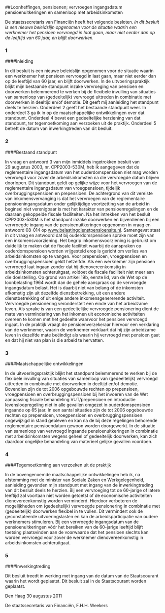 <meta http-equiv='Content-Type' content='text/html; charset=utf-8' />

##Loonheffingen, pensioenen; vervroegen ingangsdatum pensioenuitkeringen en samenloop met arbeidsinkomsten

De staatssecretaris van Financiën heeft het volgende besloten.     *In dit besluit is een nieuwe beleidslijn opgenomen voor de situatie waarin een werknemer het pensioen vervroegd in laat gaan, maar niet eerder dan op de leeftijd van 60 jaar, en blijft doorwerken.*    
### 1  

####Inleiding

In dit besluit is een nieuwe beleidslijn opgenomen voor de situatie waarin een werknemer het pensioen vervroegd in laat gaan, maar niet eerder dan op de leeftijd van 60 jaar, en blijft doorwerken. In de uitvoeringspraktijk blijkt mijn bestaande standpunt inzake vervroeging van pensioen en doorwerken belemmerend te werken bij de flexibele invulling van situaties van samenloop van (gedeeltelijk) vervroegd uittreden in combinatie met doorwerken in deeltijd en/of demotie. Dit geeft mij aanleiding het standpunt deels te herzien. Onderdeel 2 geeft het bestaande standpunt weer. In onderdeel 3 ga ik in op de maatschappelijke ontwikkelingen over dat standpunt. Onderdeel 4 bevat een gedeeltelijke herziening van dat standpunt, ter tegemoetkoming aan verzoeken uit de praktijk. Onderdeel 5 betreft de datum van inwerkingtreden van dit besluit.    
### 2  

####Bestaand standpunt

In vraag en antwoord 3 van mijn inmiddels ingetrokken besluit van 29 augustus 2003, nr. CPP2003-530M, heb ik aangegeven dat de reglementaire ingangsdatum van het ouderdomspensioen niet mag worden vervroegd voor zover de arbeidsinkomsten na die vervroegde datum blijven doorlopen. Dit standpunt geldt op gelijke wijze voor het vervroegen van de reglementaire ingangsdatum van vroegpensioen, tijdelijk overbruggingspensioen en prepensioen. De achtergrond van dit vereiste van inkomensvervanging is dat het vervroegen van de reglementaire pensioeningangsdatum onder gelijktijdige voortzetting van de arbeid in beginsel niet verenigbaar is met het karakter van pensioenregelingen en de daaraan gekoppelde fiscale faciliteiten. Na het intrekken van het besluit CPP2003-530M is het standpunt inzake doorwerken en bijverdienen bij een vervroegde ingang van de pensioenuitkeringen opgenomen in vraag en antwoord 08-014 op www.belastingdienstpensioensite.nl. Samengevat staat in dit vraag en antwoord dat bij ouderdomspensioen sprake moet zijn van een inkomensvoorziening. Het begrip inkomensvoorziening is gebruikt om duidelijk te maken dat de fiscale faciliteit waarbij de aanspraken op ouderdomspensioen worden vrijgesteld erop is gericht om verlies van arbeidsinkomsten op te vangen. Voor prepensioen, vroegpensioen en overbruggingspensioen geldt hetzelfde. Als een werknemer zijn pensioen vervroegd laat ingaan zonder dat hij dienovereenkomstig in arbeidsinkomsten achteruitgaat, voldoet de fiscale faciliteit niet meer aan die doelstelling. Op grond van artikel 19b, eerste lid, van de Wet op de loonbelasting 1964 wordt dan de gehele aanspraak op de vervroegde ingangsdatum belast. Het is daarbij niet van belang of de inkomsten afkomstig zijn uit dezelfde dienstbetrekking, uit een andere dienstbetrekking of uit enige andere inkomensgenererende activiteit. Vervroegde pensionering veronderstelt een einde van het arbeidzame leven. Als sprake is van een gedeeltelijke vervroegde pensionering dient de mate van vermindering van het inkomen uit economische activiteiten overeen te komen met het gedeelte waarvoor het pensioen vervroegd ingaat. In de praktijk vraagt de pensioenverzekeraar hiervoor een verklaring van de werknemer, waarin de werknemer verklaart dat hij zijn arbeidzame leven in dezelfde mate beëindigt als waarin hij vervroegd met pensioen gaat en dat hij niet van plan is die arbeid te hervatten.    
### 3  

####Maatschappelijke ontwikkelingen

In de uitvoeringspraktijk blijkt het standpunt belemmerend te werken bij de flexibele invulling van situaties van samenloop van (gedeeltelijk) vervroegd uittreden in combinatie met doorwerken in deeltijd en/of demotie. Bovendien zijn de tot 2006 opgebouwde rechten op prepensioen, vroegpensioen en overbruggingspensioen bij het invoeren van de Wet aanpassing fiscale behandeling VUT/prepensioen en introductie levensloopregeling niet in alle gevallen omgezet in ouderdomspensioen ingaande op 65 jaar. In een aantal situaties zijn de tot 2006 opgebouwde rechten op prepensioen, vroegpensioen en overbruggingspensioen ongewijzigd in stand gebleven en kan na de bij deze regelingen behorende reglementaire pensioendatum gewoon worden doorgewerkt. In de situatie van samenloop van vervroegd ingaande pensioenuitkeringen in combinatie met arbeidsinkomsten wegens geheel of gedeeltelijk doorwerken, kan zich daardoor ongelijke behandeling van materieel gelijke gevallen voordoen.    
### 4  

####Tegemoetkoming aan verzoeken uit de praktijk

In de bovengenoemde maatschappelijke ontwikkelingen heb ik, na afstemming met de minister van Sociale Zaken en Werkgelegenheid, aanleiding gevonden mijn standpunt met ingang van de inwerkingtreding van dit besluit deels te herzien. Bij een vervroeging tot de 60-jarige of latere leeftijd zal voortaan niet worden getoetst of de economische activiteiten dienovereenkomstig worden verminderd. Hierdoor verbeteren de mogelijkheden om (gedeeltelijk) vervroegde pensionering in combinatie met (gedeeltelijk) doorwerken flexibel in te vullen. Dit vermindert ook de geconstateerde uitvoeringslasten en kan de arbeidsparticipatie van oudere werknemers stimuleren. Bij een vervroegde ingangsdatum van de pensioenuitkeringen vóór het bereiken van de 60-jarige leeftijd blijft toetsing plaatsvinden aan de voorwaarde dat het pensioen slechts kan worden vervroegd voor zover de werknemer dienovereenkomstig in arbeidsinkomsten achteruitgaat.    
### 5  

####Inwerkingtreding

Dit besluit treedt in werking met ingang van de datum van de Staatscourant waarin het wordt geplaatst.      Dit besluit zal in de Staatscourant worden geplaatst.   

Den Haag 
30 augustus 2011   

De 
staatssecretaris van Financiën, 
F.H.H. Weekers     

